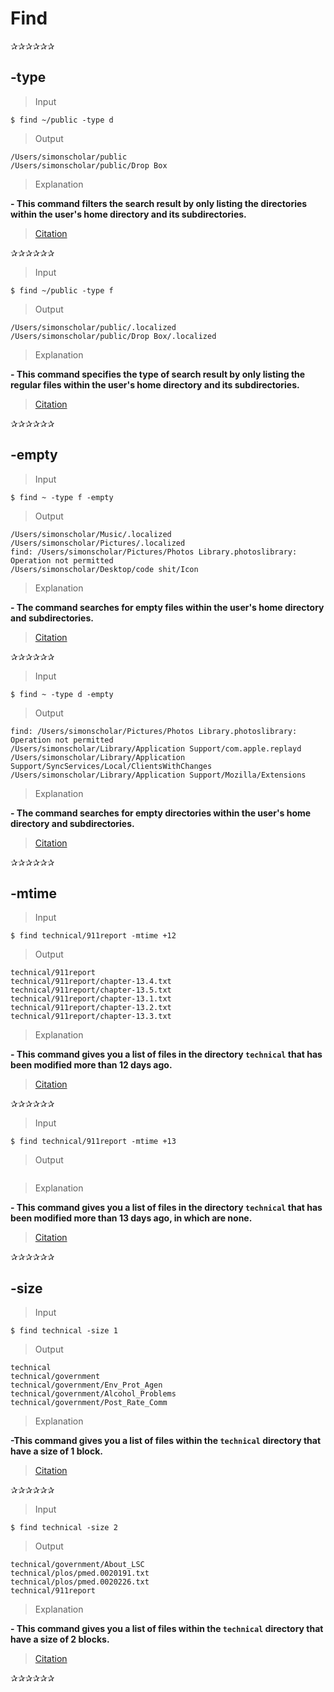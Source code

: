 # Find
✰✰✰✰✰✰

## **-type**
> Input 

```
$ find ~/public -type d
```

> Output 

```
/Users/simonscholar/public
/Users/simonscholar/public/Drop Box
```

> Explanation

**- This command filters the search result by only listing the directories within the user's home directory and its subdirectories.**

>[Citation](https://www.redhat.com/sysadmin/linux-find-command#:~:text=The%20find%20command%20is%20one,and%20not%20just%20by%20filename.)

✰✰✰✰✰✰

> Input

```
$ find ~/public -type f
```

> Output

```
/Users/simonscholar/public/.localized
/Users/simonscholar/public/Drop Box/.localized
```

> Explanation

**- This command specifies the type of search result by only listing the regular files within the user's home directory and its subdirectories.** 

>[Citation](https://www.redhat.com/sysadmin/linux-find-command#:~:text=The%20find%20command%20is%20one,and%20not%20just%20by%20filename.)

✰✰✰✰✰✰

## **-empty**
> Input 

```
$ find ~ -type f -empty
```

> Output

```
/Users/simonscholar/Music/.localized
/Users/simonscholar/Pictures/.localized
find: /Users/simonscholar/Pictures/Photos Library.photoslibrary: Operation not permitted
/Users/simonscholar/Desktop/code shit/Icon
```

>Explanation

**- The command searches for empty files within the user's home directory and subdirectories.**

>[Citation](https://www.redhat.com/sysadmin/linux-find-command#:~:text=The%20find%20command%20is%20one,and%20not%20just%20by%20filename.)

✰✰✰✰✰✰

> Input

```
$ find ~ -type d -empty
```

> Output

```
find: /Users/simonscholar/Pictures/Photos Library.photoslibrary: Operation not permitted
/Users/simonscholar/Library/Application Support/com.apple.replayd
/Users/simonscholar/Library/Application Support/SyncServices/Local/ClientsWithChanges
/Users/simonscholar/Library/Application Support/Mozilla/Extensions
```

> Explanation

**- The command searches for empty directories within the user's home directory and subdirectories.** 

>[Citation](https://www.redhat.com/sysadmin/linux-find-command#:~:text=The%20find%20command%20is%20one,and%20not%20just%20by%20filename.)

✰✰✰✰✰✰

## **-mtime**
> Input 

```
$ find technical/911report -mtime +12
```

> Output 

```
technical/911report
technical/911report/chapter-13.4.txt
technical/911report/chapter-13.5.txt
technical/911report/chapter-13.1.txt
technical/911report/chapter-13.2.txt
technical/911report/chapter-13.3.txt
```

> Explanation

**- This command gives you a list of files in the directory `technical` that has been modified more than 12 days ago.**

>[Citation](https://www.redhat.com/sysadmin/linux-find-command#:~:text=The%20find%20command%20is%20one,and%20not%20just%20by%20filename.)

✰✰✰✰✰✰

> Input

```
$ find technical/911report -mtime +13
```

> Output

```

```

> Explanation

**-  This command gives you a list of files in the directory `technical` that has been modified more than 13 days ago, in which are none.**

>[Citation](https://www.redhat.com/sysadmin/linux-find-command#:~:text=The%20find%20command%20is%20one,and%20not%20just%20by%20filename.)

✰✰✰✰✰✰

## **-size**
> Input 

```
$ find technical -size 1
```

> Output 

```
technical
technical/government
technical/government/Env_Prot_Agen
technical/government/Alcohol_Problems
technical/government/Post_Rate_Comm
```

> Explanation

**-This command gives you a list of files within the `technical` directory that have a size of 1 block.**

>[Citation](https://www.redhat.com/sysadmin/linux-find-command#:~:text=The%20find%20command%20is%20one,and%20not%20just%20by%20filename.)

✰✰✰✰✰✰

> Input

```
$ find technical -size 2
```

> Output

```
technical/government/About_LSC
technical/plos/pmed.0020191.txt
technical/plos/pmed.0020226.txt
technical/911report
```

> Explanation

**- This command gives you a list of files within the `technical` directory that have a size of 2 blocks.**

>[Citation](https://www.redhat.com/sysadmin/linux-find-command#:~:text=The%20find%20command%20is%20one,and%20not%20just%20by%20filename.)

✰✰✰✰✰✰
